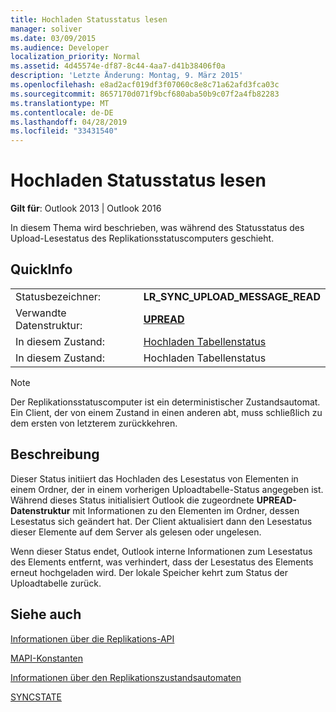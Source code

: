 ```yaml
---
title: Hochladen Statusstatus lesen
manager: soliver
ms.date: 03/09/2015
ms.audience: Developer
localization_priority: Normal
ms.assetid: 4d45574e-df87-8c44-4aa7-d41b38406f0a
description: 'Letzte Änderung: Montag, 9. März 2015'
ms.openlocfilehash: e8ad2acf019df3f07060c8e8c71a62afd3fca03c
ms.sourcegitcommit: 8657170d071f9bcf680aba50b9c07f2a4fb82283
ms.translationtype: MT
ms.contentlocale: de-DE
ms.lasthandoff: 04/28/2019
ms.locfileid: "33431540"
---
```

# <a name="upload-read-status-state"></a>Hochladen Statusstatus lesen

  
  
**Gilt für**: Outlook 2013 | Outlook 2016 
  
 In diesem Thema wird beschrieben, was während des Statusstatus des Upload-Lesestatus des Replikationsstatuscomputers geschieht. 
  
## <a name="quick-info"></a>QuickInfo

|||
|:-----|:-----|
|Statusbezeichner:  <br/> |**LR_SYNC_UPLOAD_MESSAGE_READ** <br/> |
|Verwandte Datenstruktur:  <br/> |**[UPREAD](upread.md)** <br/> |
|In diesem Zustand:  <br/> |[Hochladen Tabellenstatus](upload-table-state.md) <br/> |
|In diesem Zustand:  <br/> |Hochladen Tabellenstatus  <br/> |
   
> [!NOTE]
> Der Replikationsstatuscomputer ist ein deterministischer Zustandsautomat. Ein Client, der von einem Zustand in einen anderen abt, muss schließlich zu dem ersten von letzterem zurückkehren. 
  
## <a name="description"></a>Beschreibung

Dieser Status initiiert das Hochladen des Lesestatus von Elementen in einem Ordner, der in einem vorherigen Uploadtabelle-Status angegeben ist. Während dieses Status initialisiert Outlook die zugeordnete **UPREAD-Datenstruktur** mit Informationen zu den Elementen im Ordner, dessen Lesestatus sich geändert hat. Der Client aktualisiert dann den Lesestatus dieser Elemente auf dem Server als gelesen oder ungelesen. 
  
Wenn dieser Status endet, Outlook interne Informationen zum Lesestatus des Elements entfernt, was verhindert, dass der Lesestatus des Elements erneut hochgeladen wird. Der lokale Speicher kehrt zum Status der Uploadtabelle zurück.
  
## <a name="see-also"></a>Siehe auch



[Informationen über die Replikations-API](about-the-replication-api.md)
  
[MAPI-Konstanten](mapi-constants.md)
  
[Informationen über den Replikationszustandsautomaten](about-the-replication-state-machine.md)
  
[SYNCSTATE](syncstate.md)


